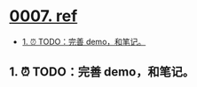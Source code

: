 # [0007. ref](https://github.com/Tdahuyou/react/tree/main/0007.%20ref)

<!-- region:toc -->
- [1. ⏰ TODO：完善 demo，和笔记。](#1--todo完善-demo和笔记)
<!-- endregion:toc -->

## 1. ⏰ TODO：完善 demo，和笔记。


